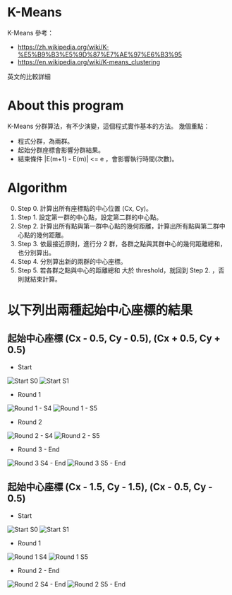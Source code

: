 ﻿# K-Means

K-Means 參考：
 - https://zh.wikipedia.org/wiki/K-%E5%B9%B3%E5%9D%87%E7%AE%97%E6%B3%95
 - https://en.wikipedia.org/wiki/K-means_clustering
  
英文的比較詳細


# About this program

K-Means 分群算法，有不少演變，這個程式實作基本的方法。
幾個重點：
 - 程式分群，為兩群。
 - 起始分群座標會影響分群結果。
 - 結束條件 |E(m+1) - E(m)| <= e ，會影響執行時間(次數)。


# Algorithm

 0. Step 0. 計算出所有座標點的中心位置 (Cx, Cy)。
 1. Step 1. 設定第一群的中心點，設定第二群的中心點。
 2. Step 2. 計算出所有點與第一群中心點的幾何距離，計算出所有點與第二群中心點的幾何距離。
 3. Step 3. 依最接近原則，進行分 2 群，各群之點與其群中心的幾何距離總和，也分別算出。
 4. Step 4. 分別算出新的兩群的中心座標。
 5. Step 5. 若各群之點與中心的距離總和 大於 threshold，就回到 Step 2. ，否則就結束計算。

# 以下列出兩種起始中心座標的結果

## 起始中心座標 (Cx - 0.5, Cy - 0.5), (Cx + 0.5, Cy + 0.5)

 * Start
 
![Start S0](https://github.com/u0615903/HWs/blob/master/K-Means/kmeans%20001.png)
![Start S1](https://github.com/u0615903/HWs/blob/master/K-Means/kmeans%20002.png)

 * Round 1
 
![Round 1 - S4](https://github.com/u0615903/HWs/blob/master/K-Means/kmeans%20003.png)
![Round 1 - S5](https://github.com/u0615903/HWs/blob/master/K-Means/kmeans%20004.png)

 * Round 2
 
![Round 2 - S4](https://github.com/u0615903/HWs/blob/master/K-Means/kmeans%20005.png)
![Round 2 - S5](https://github.com/u0615903/HWs/blob/master/K-Means/kmeans%20006.png)

 * Round 3 - End
 
![Round 3 S4 - End](https://github.com/u0615903/HWs/blob/master/K-Means/kmeans%20007.png)
![Round 3 S5 - End](https://github.com/u0615903/HWs/blob/master/K-Means/kmeans%20008.png)


## 起始中心座標 (Cx - 1.5, Cy - 1.5), (Cx - 0.5, Cy - 0.5)

 * Start
 
![Start S0](https://github.com/u0615903/HWs/blob/master/K-Means/kmeans%20009.png)
![Start S1](https://github.com/u0615903/HWs/blob/master/K-Means/kmeans%20010.png)

 * Round 1
 
![Round 1 S4](https://github.com/u0615903/HWs/blob/master/K-Means/kmeans%20011.png)
![Round 1 S5](https://github.com/u0615903/HWs/blob/master/K-Means/kmeans%20012.png)

 * Round 2 - End
 
![Round 2 S4 - End](https://github.com/u0615903/HWs/blob/master/K-Means/kmeans%20013.png)
![Round 2 S5 - End](https://github.com/u0615903/HWs/blob/master/K-Means/kmeans%20014.png)

